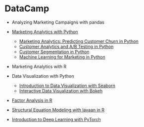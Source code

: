 # DataCamp

* Analyzing Marketing Campaigns with pandas

* [Marketing Analytics with Python](https://www.datacamp.com/statement-of-accomplishment/track/e4237897b7eaa95b81f517c4e823ffcd9fd5da20)
  * [Marketing Analytics: Predicting Customer Churn in Python](https://www.datacamp.com/statement-of-accomplishment/course/b139c5e37cb90da701d4cae269f9a1b236b3a251)
  * [Customer Analytics and A/B Testing in Python](https://www.datacamp.com/statement-of-accomplishment/course/29c7a3e419748c264f5b3c5a35b676b795aec6d4)
  * [Customer Segmentation in Python](https://www.datacamp.com/statement-of-accomplishment/course/96cc13a2329ae6d1af60e3ef3449c02a012f0e4c)
  * [Machine Learning for Marketing in Python](https://www.datacamp.com/statement-of-accomplishment/course/6b3ca04ef97f927bdd7f14af84ed31cd9db70239)

* Marketing Analytics with R

* Data Visualization with Python 
  * [Introduction to Data Visualization with Seaborn](https://www.datacamp.com/statement-of-accomplishment/course/df274a6e31bd48163894a7ed27927c57ed838792)
  * [Interactive Data Visualization with Bokeh](https://www.datacamp.com/statement-of-accomplishment/course/b0a4c32246b8ed8746a09de1a761723a2911feb9)

* [Factor Analysis in R](https://www.datacamp.com/statement-of-accomplishment/course/5a7c333de0b19a357524dcd3e9846184b2da8ff1)
* [Structural Equation Modeling with lavaan in R](https://www.datacamp.com/statement-of-accomplishment/course/d280773a8d40045cee012ac43a64fc780fef5241)

* [Introduction to Deep Learning with PyTorch](https://www.datacamp.com/statement-of-accomplishment/course/dbd12d2a5f8419b55ee7f15f6eaf6a630adc06c9)

